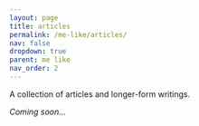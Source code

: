 ```yaml
---
layout: page
title: articles
permalink: /me-like/articles/
nav: false
dropdown: true
parent: me like
nav_order: 2
---
```


A collection of articles and longer-form writings.

*Coming soon...*